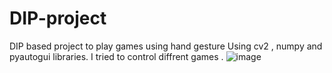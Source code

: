 # DIP-project
DIP based project to play games using hand gesture
Using cv2 , numpy and pyautogui libraries. I tried to control diffrent  games .
![image](https://user-images.githubusercontent.com/73358061/135764896-841c0e87-fc22-422a-b511-29812bd57525.png)

